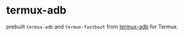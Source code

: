 # termux-adb
prebuilt ```termux-adb``` and ```termux-fastboot``` from [termux-adb](https://github.com/nohajc/termux-adb) for Termux.
